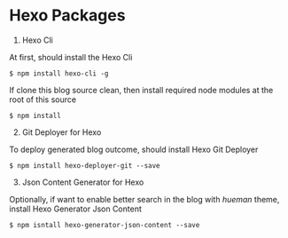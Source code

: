 # Hexo Packages 

1. Hexo Cli 

At first, should install the Hexo Cli 
```
$ npm install hexo-cli -g
```

If clone this blog source clean, then install required node modules at the root of this source
```
$ npm install
```

2. Git Deployer for Hexo

To deploy generated blog outcome, should install Hexo Git Deployer
```
$ npm install hexo-deployer-git --save
```

3. Json Content Generator for Hexo

Optionally, if want to enable better search in the blog with *hueman* theme, install Hexo Generator Json Content
```
$ npm isntall hexo-generator-json-content --save

